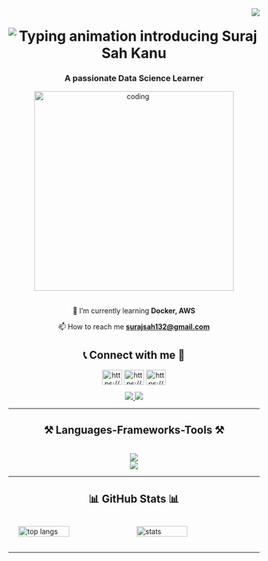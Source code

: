 <img align="right" src="https://visitor-badge.laobi.icu/badge?page_id=sahkanu34.sahkanu34" />

<h1 align="center">
    <img 
        src="https://readme-typing-svg.herokuapp.com/?font=Righteous&size=35&color=87CEEB&center=true&vCenter=true&width=500&height=70&duration=4000&lines=Hi+There!+👋;+I'm+Suraj+Sah+Kanu!" 
        alt="Typing animation introducing Suraj Sah Kanu" 
        style="display: block; margin: 0 auto;"
    />
</h1>

<h3 align="center">A passionate Data Science Learner</h3>

<div align="center">
    <img alt="coding" width="400" src="https://media2.giphy.com/media/v1.Y2lkPTc5MGI3NjExZjJsZHI1bXdpcXU1bTdiZ2R3aHJ0bmw3a21wZWZ3ZGp6ZTkwNWZrZiZlcD12MV9pbnRlcm5hbF9naWZfYnlfaWQmY3Q9Zw/qgQUggAC3Pfv687qPC/giphy.webp" />
</div>


<br/>

<div align="center">
 
 🌱 I’m currently learning **Docker, AWS**

 📫 How to reach me **surajsah132@gmail.com**

</div>

<h2 align="center">📞 Connect with me 🔗</h2> 
<p align="center">
<a href="https://www.linkedin.com/in/sahkanu34/" target="blank"><img align="center" src="https://raw.githubusercontent.com/rahuldkjain/github-profile-readme-generator/master/src/images/icons/Social/linked-in-alt.svg" alt="https://www.linkedin.com/in/sahkanu34/" height="30" width="40" /></a>
<a href="https://www.kaggle.com/surajsahkanu" target="blank"><img align="center" src="https://raw.githubusercontent.com/rahuldkjain/github-profile-readme-generator/master/src/images/icons/Social/kaggle.svg" alt="https://www.kaggle.com/surajsahkanu" height="30" width="40" /></a>
<a href="https://www.instagram.com/suraj_sah_kanu/" target="blank"><img align="center" src="https://raw.githubusercontent.com/rahuldkjain/github-profile-readme-generator/master/src/images/icons/Social/instagram.svg" alt="https://www.instagram.com/suraj_sah_kanu/" height="30" width="40" /></a>
</p>

<div align="center"> 
  <a href="mailto:surajsah132@gmail.com">
    <img src="https://img.shields.io/badge/Gmail-333333?style=for-the-badge&logo=gmail&logoColor=red" />
  </a>
  <a href="https://linktr.ee/sahkanu34" target="_blank">
     <img src="https://img.shields.io/badge/Portfolio-FF5722?style=for-the-badge&logo=todoist&logoColor=white" target="_blank" /> <!-- sqlite, safari, google-chrome are other good icon options -->
  </a>
</div>

<hr/>

<h2 align="center">⚒️ Languages-Frameworks-Tools ⚒️</h2>
<br/>
<div align="center">
    <img src="https://skillicons.dev/icons?i=aws,jenkins,kubernetes,docker,python,git,django,anaconda,sklearn,tensorflow,opencv,pycharm,vscode,&theme=light" /><br>
    <img src="https://skillicons.dev/icons?i=bash,c,cs,java,mysql,sqlite,postgres,flask,html,github,pkl&theme=light" />
   
</div>

<hr/>
<h2 align="center">📊 GitHub Stats 📊</h2>
<br/>
<div style="display: flex; flex-wrap: wrap; justify-content: center; gap: 10px;">
    <img alt="top langs" width="45%" src="https://github-readme-stats.vercel.app/api/top-langs/?username=sahkanu34&show_icons=true&theme=dark&layout=compact" />
    <img alt="stats" width="45%" src="https://github-readme-stats.vercel.app/api?username=sahkanu34&show_icons=true&theme=dark&layout=compact" />
    

</div>
<br/>
<hr/>

